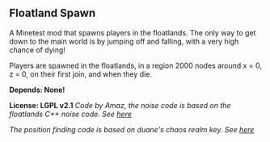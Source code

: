 ## Floatland Spawn
A Minetest mod that spawns players in the floatlands.
The only way to get down to the main world is by jumping off and falling, with a very high chance of dying!

Players are spawned in the floatlands, in a region 2000 nodes around x = 0, z = 0, on their first join, and when they die.

**Depends: None!**

**License: LGPL v2.1**
*Code by Amaz, the noise code is based on the floatlands C++ noise code. See [here](https://github.com/minetest/minetest/blob/28841961ba91b943b7478704181604fa3e24e81e/src/mapgen_v7.cpp#L415)*

*The position finding code is based on duane's chaos realm key. See [here](https://github.com/duane-r/minetest/blob/squaresville/games/minetest_game/mods/squaresville/chaos.lua#L75)*

